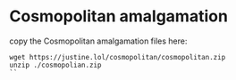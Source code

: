 # Cosmopolitan amalgamation

copy the Cosmopolitan amalgamation files here:

```
wget https://justine.lol/cosmopolitan/cosmopolitan.zip
unzip ./cosmopolian.zip
``
